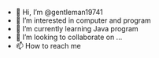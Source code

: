 - 👋 Hi, I’m @gentleman19741
- 👀 I’m interested in computer and program
- 🌱 I’m currently learning Java program
- 💞️ I’m looking to collaborate on ...
- 📫 How to reach me



